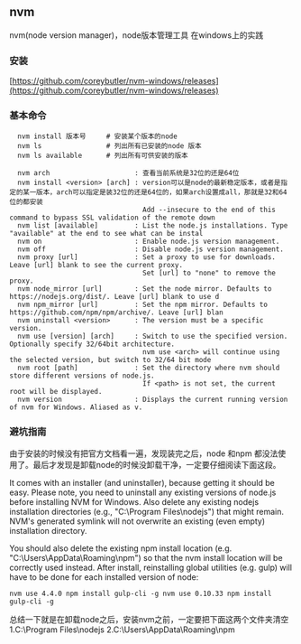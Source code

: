 ## nvm  
nvm(node version manager)，node版本管理工具
在windows上的实践

### 安装
[https://github.com/coreybutler/nvm-windows/releases](https://github.com/coreybutler/nvm-windows/releases)

### 基本命令

```
  nvm install 版本号     # 安装某个版本的node
  nvm ls                # 列出所有已安装的node 版本
  nvm ls available      # 列出所有可供安装的版本
  
  nvm arch                     : 查看当前系统是32位的还是64位
  nvm install <version> [arch] : version可以是node的最新稳定版本，或者是指定的某一版本，arch可以指定是装32位的还是64位的，如果arch设置成all，那就是32和64位的都安装
                                 Add --insecure to the end of this command to bypass SSL validation of the remote down
  nvm list [available]         : List the node.js installations. Type "available" at the end to see what can be instal
  nvm on                       : Enable node.js version management.
  nvm off                      : Disable node.js version management.
  nvm proxy [url]              : Set a proxy to use for downloads. Leave [url] blank to see the current proxy.
                                 Set [url] to "none" to remove the proxy.
  nvm node_mirror [url]        : Set the node mirror. Defaults to https://nodejs.org/dist/. Leave [url] blank to use d
  nvm npm_mirror [url]         : Set the npm mirror. Defaults to https://github.com/npm/npm/archive/. Leave [url] blan
  nvm uninstall <version>      : The version must be a specific version.
  nvm use [version] [arch]     : Switch to use the specified version. Optionally specify 32/64bit architecture.
                                 nvm use <arch> will continue using the selected version, but switch to 32/64 bit mode
  nvm root [path]              : Set the directory where nvm should store different versions of node.js.
                                 If <path> is not set, the current root will be displayed.
  nvm version                  : Displays the current running version of nvm for Windows. Aliased as v.

```
### 避坑指南

由于安装的时候没有把官方文档看一遍，发现装完之后，node 和npm 都没法使用了。最后才发现是卸载node的时候没卸载干净，一定要仔细阅读下面这段。

It comes with an installer (and uninstaller), because getting it should be easy. Please note, you need to uninstall any existing versions of node.js before installing NVM for Windows. Also delete any existing nodejs installation directories (e.g., "C:\Program Files\nodejs") that might remain. NVM's generated symlink will not overwrite an existing (even empty) installation directory.

You should also delete the existing npm install location (e.g. "C:\Users<user>\AppData\Roaming\npm") so that the nvm install location will be correctly used instead. After install, reinstalling global utilities (e.g. gulp) will have to be done for each installed version of node:

```
nvm use 4.4.0 npm install gulp-cli -g nvm use 0.10.33 npm install gulp-cli -g
```

总结一下就是在卸载node之后，安装nvm之前，一定要把下面这两个文件夹清空
1.C:\Program Files\nodejs
2.C:\Users<user>\AppData\Roaming\npm
